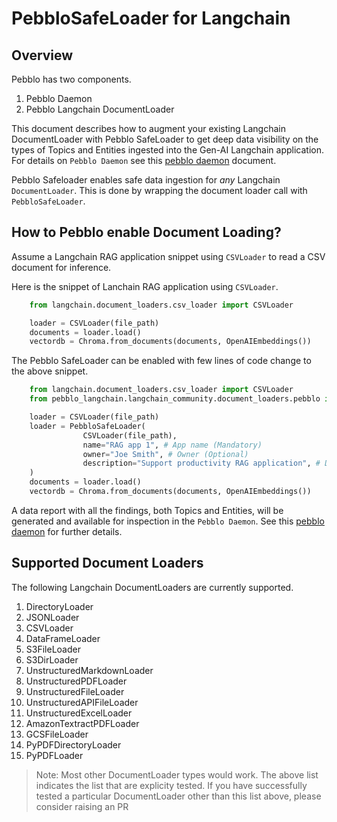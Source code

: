 # PebbloSafeLoader for Langchain

## Overview

Pebblo has two components.

1. Pebblo Daemon
2. Pebblo Langchain DocumentLoader

This document describes how to augment your existing Langchain DocumentLoader with Pebblo SafeLoader to get deep data visibility on the types of Topics and Entities ingested into the Gen-AI Langchain application. For details on `Pebblo Daemon` see this [pebblo daemon](/pebblo-docs/daemon.html) document.

Pebblo Safeloader enables safe data ingestion for _any_ Langchain `DocumentLoader`. This is done by wrapping the document loader call with `PebbloSafeLoader`.

## How to Pebblo enable Document Loading?

Assume a Langchain RAG application snippet using `CSVLoader` to read a CSV document for inference.

Here is the snippet of Lanchain RAG application using `CSVLoader`.


```python
    from langchain.document_loaders.csv_loader import CSVLoader

    loader = CSVLoader(file_path)
    documents = loader.load()
    vectordb = Chroma.from_documents(documents, OpenAIEmbeddings())
```

The Pebblo SafeLoader can be enabled with few lines of code change to the above snippet.

```python
    from langchain.document_loaders.csv_loader import CSVLoader
    from pebblo_langchain.langchain_community.document_loaders.pebblo import PebbloSafeLoader

    loader = CSVLoader(file_path)
    loader = PebbloSafeLoader(
                CSVLoader(file_path),
                name="RAG app 1", # App name (Mandatory)
                owner="Joe Smith", # Owner (Optional)
                description="Support productivity RAG application", # Description (Optional)
    )
    documents = loader.load()
    vectordb = Chroma.from_documents(documents, OpenAIEmbeddings())
```

A data report with all the findings, both Topics and Entities, will be generated and available for inspection in the `Pebblo Daemon`. See this [pebblo daemon](/pebblo-docs/daemon.html) for further details.

## Supported Document Loaders

The following Langchain DocumentLoaders are currently supported.

1. DirectoryLoader
1. JSONLoader
1. CSVLoader
1. DataFrameLoader
1. S3FileLoader
1. S3DirLoader
1. UnstructuredMarkdownLoader
1. UnstructuredPDFLoader
1. UnstructuredFileLoader
1. UnstructuredAPIFileLoader
1. UnstructuredExcelLoader
1. AmazonTextractPDFLoader
1. GCSFileLoader
1. PyPDFDirectoryLoader
1. PyPDFLoader

> Note: Most other DocumentLoader types would work. The above list indicates the list that are explicity tested. If you have successfully tested a particular DocumentLoader other than this list above, please consider raising an PR
